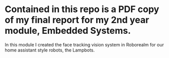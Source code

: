 # Contained in this repo is a PDF copy of my final report for my 2nd year module, Embedded Systems.
In this module I created the face tracking vision system in Roborealm for our home assistant style robots, the Lampbots.
